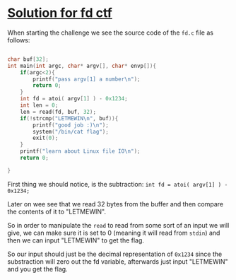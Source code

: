 # <u> Solution for <b>fd</b> ctf </u>

When starting the challenge we see the source code of the `fd.c` file as follows: 
```c

char buf[32];
int main(int argc, char* argv[], char* envp[]){
	if(argc<2){
		printf("pass argv[1] a number\n");
		return 0;
	}
	int fd = atoi( argv[1] ) - 0x1234;
	int len = 0;
	len = read(fd, buf, 32);
	if(!strcmp("LETMEWIN\n", buf)){
		printf("good job :)\n");
		system("/bin/cat flag");
		exit(0);
	}
	printf("learn about Linux file IO\n");
	return 0;

}

```

First thing we should notice, is the subtraction:
`int fd = atoi( argv[1] ) - 0x1234;`

Later on wee see that we read 32 bytes from the buffer and then compare the contents of it to "LETMEWIN".

So in order to manipulate the `read` to read from some sort of an input we will give, we can make sure it is set to 0 (meaning it will read from `stdin`)
and then we can input "LETMEWIN" to get the flag.

So our input should just be the decimal representation of `0x1234` since the substraction will zero out the fd variable, afterwards just input "LETMEWIN" and you get the flag.
